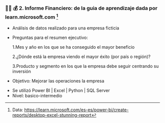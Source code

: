 ### 🍕💴 💰 2. Informe Financiero: de la guia de aprendizaje dada por learn.microsoft.com [^1] 

+ Análisis de datos realizado para una empresa ficticia 
+ Preguntas para el resumen ejecutivo: 

  1.Mes y año en los que se ha conseguido el mayor beneficio
  
  2.¿Dónde está la empresa viendo el mayor éxito (por país o región)?
 
  3.Producto y segmento en los que la empresa debe seguir centrando su inversión


+ Objetivo: Mejorar las operaciones la empresa


- Se utilizó  Power BI |  Excel  |  Python |  SQL Server
- Nivel: basico-intermedio








[^1]: Data: https://learn.microsoft.com/es-es/power-bi/create-reports/desktop-excel-stunning-report

